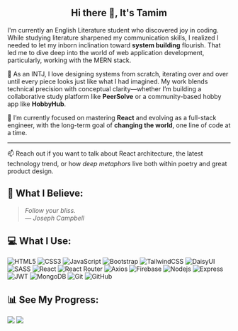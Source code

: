 <h2 align="center">Hi there 👋, It's Tamim</h2>

I'm currently an English Literature student who discovered joy in coding. While studying literature sharpened my communication skills, I realized I needed to let my inborn inclination toward **system building** flourish. That led me to dive deep into the world of web application development, particularly, working with the MERN stack.

🧠 As an INTJ, I love designing systems from scratch, iterating over and over until every piece looks just like what I had imagined. My work blends technical precision with conceptual clarity—whether I’m building a collaborative study platform like **PeerSolve** or a community-based hobby app like **HobbyHub**.

🔭 I’m currently focused on mastering **React** and evolving as a full-stack engineer, with the long-term goal of **changing the world**, one line of code at a time.

---

📫 Reach out if you want to talk about React architecture, the latest technology trend, or how *deep metaphors* live both within poetry and great product design.

## 🧭 What I Believe:
> *Follow your bliss.*  
> — *Joseph Campbell*


## 💻 What I Use:
![HTML5](https://img.shields.io/badge/-HTML5-black?style=flat-square&logo=html5&logoColor=white)
![CSS3](https://img.shields.io/badge/-CSS3-black?style=flat-square&logo=css3&logoColor=white)
![JavaScript](https://img.shields.io/badge/-JavaScript-black?style=flat-square&logo=javascript)
![Bootstrap](https://img.shields.io/badge/-Bootstrap-black?style=flat-square&logo=bootstrap)
![TailwindCSS](https://img.shields.io/badge/-TailwindCSS-black?style=flat-square&logo=tailwindcss)
![DaisyUI](https://img.shields.io/badge/-DaisyUI-black?style=flat-square&logo=daisyui)
![SASS](https://img.shields.io/badge/-SASS-black?style=flat-square&logo=sass)
![React](https://img.shields.io/badge/-React-black?style=flat-square&logo=react)
![React Router](https://img.shields.io/badge/-React%20Router-black?style=flat-square&logo=react-router&logoColor=white)
![Axios](https://img.shields.io/badge/-Axios-black?style=flat-square&logo=axios)
![Firebase](https://img.shields.io/badge/-Firebase-black?style=flat-square&logo=firebase)
![Nodejs](https://img.shields.io/badge/-Nodejs-black?style=flat-square&logo=node.js)
![Express](https://img.shields.io/badge/-Express-black?style=flat-square&logo=express)
![JWT](https://img.shields.io/badge/-JWT-black?style=flat-square&logo=jsonwebtokens&logoColor=white)
![MongoDB](https://img.shields.io/badge/-MongoDB-black?style=flat-square&logo=mongodb)
![Git](https://img.shields.io/badge/-Git-black?style=flat-square&logo=git)
![GitHub](https://img.shields.io/badge/-GitHub-black?style=flat-square&logo=github)


## 📊 See My Progress:
![](https://nirzak-streak-stats.vercel.app/?user=toimurhasan&show_icons=true&hide_border=true&theme=dark)
![](https://github-readme-stats.vercel.app/api/top-langs/?username=toimurhasan&layout=compact&theme=dark&hide_border=true)
